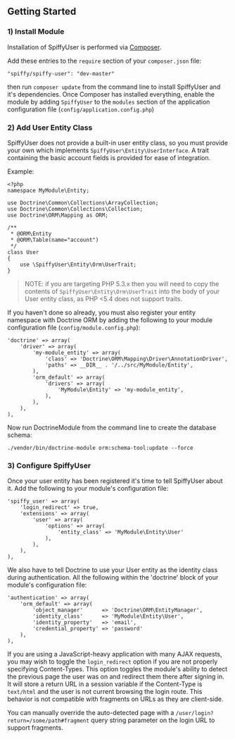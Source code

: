 ## Getting Started

### 1) Install Module

Installation of SpiffyUser is performed via [Composer](http://getcomposer.org).

Add these entries to the `require` section of your `composer.json` file:

```
"spiffy/spiffy-user": "dev-master"
```

then run `composer update` from the command line to install SpiffyUser and it's dependencies.  Once Composer has installed everything, enable the module by adding `SpiffyUser` to the `modules` section of the application configuration file (`config/application.config.php`)

### 2) Add User Entity Class

SpiffyUser does not provide a built-in user entity class, so you must provide your own which implements `SpiffyUser\Entity\UserInterface`.  A trait containing the basic account fields is provided for ease of integration.

Example:

```
<?php
namespace MyModule\Entity;

use Doctrine\Common\Collections\ArrayCollection;
use Doctrine\Common\Collections\Collection;
use Doctrine\ORM\Mapping as ORM;

/**
 * @ORM\Entity
 * @ORM\Table(name="account")
 */
class User
{
    use \SpiffyUser\Entity\Orm\UserTrait;
}
```

> NOTE: if you are targeting PHP 5.3.x then you will need to copy the contents of `SpiffyUser\Entity\Orm\UserTrait` into the body of your User entity class, as PHP <5.4 does not support traits. 

If you haven't done so already, you must also register your entity namespace with Doctrine ORM by adding the following to your module configuration file (`config/module.config.php`):

```
'doctrine' => array(
    'driver' => array(
        'my-module_entity' => array(
            'class' => 'Doctrine\ORM\Mapping\Driver\AnnotationDriver',
            'paths' => __DIR__ . '/../src/MyModule/Entity',
        ),
        'orm_default' => array(
            'drivers' => array(
                'MyModule\Entity' => 'my-module_entity',
            ),
        ),
    ),
),
```

Now run DoctrineModule from the command line to create the database schema:

```
./vendor/bin/doctrine-module orm:schema-tool:update --force
```

###  3) Configure SpiffyUser

Once your user entity has been registered it's time to tell SpiffyUser about it.  Add the following to your module's configuration file:

```
'spiffy_user' => array(
    'login_redirect' => true,
    'extensions' => array(
        'user' => array(
            'options' => array(
                'entity_class' => 'MyModule\Entity\User'
            ),
        ),
    ),
),
```

We also have to tell Doctrine to use your User entity as the identity class during authentication.  All the following within the 'doctrine' block of your module's configuration file:

```
'authentication' => array(
    'orm_default' => array(
        'object_manager'      => 'Doctrine\ORM\EntityManager',
        'identity_class'      => 'MyModule\Entity\User',
        'identity_property'   => 'email',
        'credential_property' => 'password'
    ),
),
```

If you are using a JavaScript-heavy application with many AJAX requests, you may wish to toggle the ``login_redirect`` option if you are not properly specifying Content-Types. This option toggles the module's ability to detect the previous page the user was on and redirect them there after signing in. It will store a return URL in a session variable if the Content-Type is ``text/html`` and the user is not current browsing the login route. This behavior is not compatible with fragments on URLs as they are client-side.

You can manually override the auto-detected page with a ``/user/login?return=/some/path#fragment`` query string parameter on the login URL to support fragments.